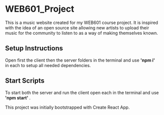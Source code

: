 # WEB601_Project

This is a music website created for my WEB601 course project. It is inspired with the idea of an open source site allowing new artists to upload their music for the community to listen to as a way of making themselves known.


## Setup Instructions

Open first the client then the server folders in the terminal and use <strong> 'npm i' </strong> in each to setup all needed dependencies.


## Start Scripts

To start both the server and run the client open each in the terminal and use <strong> 'npm start' </strong>.



This project was initially bootstrapped with Create React App.
